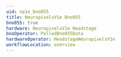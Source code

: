 ```yaml
---
uid: np1e_bno055
title: NeuropixelsV1e Bno055
bno055: true
hardware: NeuropixelsV1e Headstage
bnoOperator: PolledBno055Data
hardwareOperator: HeadstageNeuropixelsV1e
workflowLocation: overview
---
```

